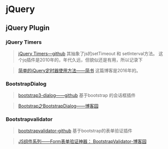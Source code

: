 # jQuery 

## jQuery Plugin

### jQuery Timers

> [jQuery Timers—github](https://github.com/patryk/jquery.timers)  其抽象了js的setTimeout 和 setInterval方法。
这个jq插件是2010年的，年代久远，但貌似还是有用，所以记录下

> [简单的jQuery定时器使用方法——简书](https://www.jianshu.com/p/6a8ce88c7f02)  这篇博客是2016年的。

### BootstrapDialog

> [bootstrap3-dialog——github](https://github.com/nakupanda/bootstrap3-dialog) 基于bootstrap 的会话框插件 

> [Bootstrap之BootstrapDialog——博客园](https://www.cnblogs.com/my-air/p/5338125.html)

### Bootstrapvalidator

> [bootstrapvalidator-github](https://github.com/nghuuphuoc/bootstrapvalidator) 基于bootstrap的表单验证插件

> [JS组件系列——Form表单验证神器： BootstrapValidator-博客园](https://www.cnblogs.com/landeanfen/p/5035608.html)
